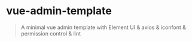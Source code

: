 # vue-admin-template

> A minimal vue admin template with Element UI & axios & iconfont & permission control & lint


